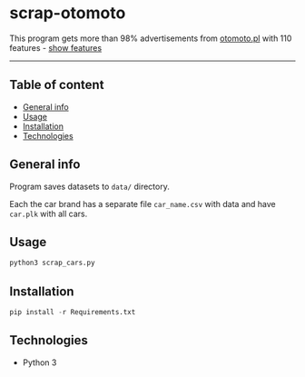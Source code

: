 # scrap-otomoto

This program gets more than 98% advertisements from [otomoto.pl](https://otomoto.pl) with 110 features - [show features](feats.txt)

---

## Table of content
* [General info](#General-info)
* [Usage](#Usage)
* [Installation](#Installation)
* [Technologies](#technologies)

## General info

Program saves datasets to ```data/``` directory.

Each the car brand has a separate file ```car_name.csv``` with data and have ```car.plk``` with all cars.


## Usage

```python
python3 scrap_cars.py
```

## Installation

```python
pip install -r Requirements.txt
```

## Technologies
- Python 3
